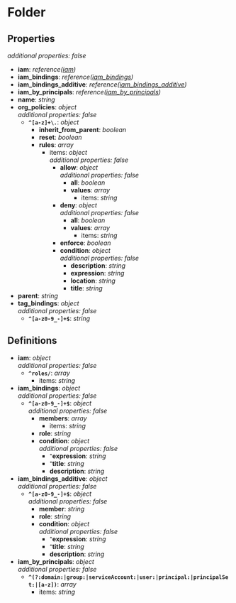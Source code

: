 # Folder

<!-- markdownlint-disable MD036 -->

## Properties

*additional properties: false*

- **iam**: *reference([iam](#refs-iam))*
- **iam_bindings**: *reference([iam_bindings](#refs-iam_bindings))*
- **iam_bindings_additive**: *reference([iam_bindings_additive](#refs-iam_bindings_additive))*
- **iam_by_principals**: *reference([iam_by_principals](#refs-iam_by_principals))*
- **name**: *string*
- **org_policies**: *object*
  <br>*additional properties: false*
  - **`^[a-z]+\.`**: *object*
    - **inherit_from_parent**: *boolean*
    - **reset**: *boolean*
    - **rules**: *array*
      - items: *object*
        <br>*additional properties: false*
        - **allow**: *object*
          <br>*additional properties: false*
          - **all**: *boolean*
          - **values**: *array*
            - items: *string*
        - **deny**: *object*
          <br>*additional properties: false*
          - **all**: *boolean*
          - **values**: *array*
            - items: *string*
        - **enforce**: *boolean*
        - **condition**: *object*
          <br>*additional properties: false*
          - **description**: *string*
          - **expression**: *string*
          - **location**: *string*
          - **title**: *string*
- **parent**: *string*
- **tag_bindings**: *object*
  <br>*additional properties: false*
  - **`^[a-z0-9_-]+$`**: *string*

## Definitions

- **iam**<a name="refs-iam"></a>: *object*
  <br>*additional properties: false*
  - **`^roles/`**: *array*
    - items: *string*
- **iam_bindings**<a name="refs-iam_bindings"></a>: *object*
  <br>*additional properties: false*
  - **`^[a-z0-9_-]+$`**: *object*
    <br>*additional properties: false*
    - **members**: *array*
      - items: *string*
    - **role**: *string*
    - **condition**: *object*
      <br>*additional properties: false*
      - ⁺**expression**: *string*
      - ⁺**title**: *string*
      - **description**: *string*
- **iam_bindings_additive**<a name="refs-iam_bindings_additive"></a>: *object*
  <br>*additional properties: false*
  - **`^[a-z0-9_-]+$`**: *object*
    <br>*additional properties: false*
    - **member**: *string*
    - **role**: *string*
    - **condition**: *object*
      <br>*additional properties: false*
      - ⁺**expression**: *string*
      - ⁺**title**: *string*
      - **description**: *string*
- **iam_by_principals**<a name="refs-iam_by_principals"></a>: *object*
  <br>*additional properties: false*
  - **`^(?:domain:|group:|serviceAccount:|user:|principal:|principalSet:|[a-z])`**: *array*
    - items: *string*
